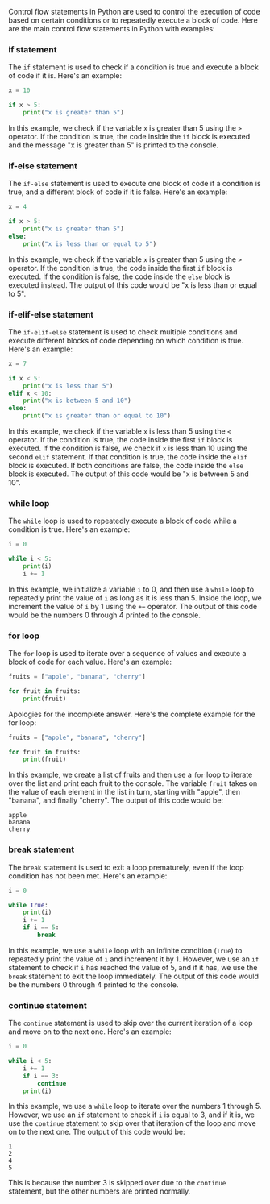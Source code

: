 Control flow statements in Python are used to control the execution of code based on certain conditions or to repeatedly execute a block of code. Here are the main control flow statements in Python with examples:

### if statement

The `if` statement is used to check if a condition is true and execute a block of code if it is. Here's an example:

```python
x = 10

if x > 5:
    print("x is greater than 5")
```

In this example, we check if the variable `x` is greater than 5 using the `>` operator. If the condition is true, the code inside the `if` block is executed and the message "x is greater than 5" is printed to the console.

### if-else statement

The `if-else` statement is used to execute one block of code if a condition is true, and a different block of code if it is false. Here's an example:

```python
x = 4

if x > 5:
    print("x is greater than 5")
else:
    print("x is less than or equal to 5")
```

In this example, we check if the variable `x` is greater than 5 using the `>` operator. If the condition is true, the code inside the first `if` block is executed. If the condition is false, the code inside the `else` block is executed instead. The output of this code would be "x is less than or equal to 5".

### if-elif-else statement

The `if-elif-else` statement is used to check multiple conditions and execute different blocks of code depending on which condition is true. Here's an example:

```python
x = 7

if x < 5:
    print("x is less than 5")
elif x < 10:
    print("x is between 5 and 10")
else:
    print("x is greater than or equal to 10")
```

In this example, we check if the variable `x` is less than 5 using the `<` operator. If the condition is true, the code inside the first `if` block is executed. If the condition is false, we check if `x` is less than 10 using the second `elif` statement. If that condition is true, the code inside the `elif` block is executed. If both conditions are false, the code inside the `else` block is executed. The output of this code would be "x is between 5 and 10".

### while loop

The `while` loop is used to repeatedly execute a block of code while a condition is true. Here's an example:

```python
i = 0

while i < 5:
    print(i)
    i += 1
```

In this example, we initialize a variable `i` to 0, and then use a `while` loop to repeatedly print the value of `i` as long as it is less than 5. Inside the loop, we increment the value of `i` by 1 using the `+=` operator. The output of this code would be the numbers 0 through 4 printed to the console.

### for loop

The `for` loop is used to iterate over a sequence of values and execute a block of code for each value. Here's an example:

```python
fruits = ["apple", "banana", "cherry"]

for fruit in fruits:
    print(fruit)
```

Apologies for the incomplete answer. Here's the complete example for the for loop:

```python
fruits = ["apple", "banana", "cherry"]

for fruit in fruits:
    print(fruit)
```

In this example, we create a list of fruits and then use a `for` loop to iterate over the list and print each fruit to the console. The variable `fruit` takes on the value of each element in the list in turn, starting with "apple", then "banana", and finally "cherry". The output of this code would be:

```
apple
banana
cherry
```

### break statement

The `break` statement is used to exit a loop prematurely, even if the loop condition has not been met. Here's an example:

```python
i = 0

while True:
    print(i)
    i += 1
    if i == 5:
        break
```

In this example, we use a `while` loop with an infinite condition (`True`) to repeatedly print the value of `i` and increment it by 1. However, we use an `if` statement to check if `i` has reached the value of 5, and if it has, we use the `break` statement to exit the loop immediately. The output of this code would be the numbers 0 through 4 printed to the console.

### continue statement

The `continue` statement is used to skip over the current iteration of a loop and move on to the next one. Here's an example:

```python
i = 0

while i < 5:
    i += 1
    if i == 3:
        continue
    print(i)
```

In this example, we use a `while` loop to iterate over the numbers 1 through 5. However, we use an `if` statement to check if `i` is equal to 3, and if it is, we use the `continue` statement to skip over that iteration of the loop and move on to the next one. The output of this code would be:

```
1
2
4
5
```

This is because the number 3 is skipped over due to the `continue` statement, but the other numbers are printed normally.